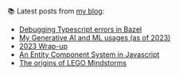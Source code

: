 
📚 Latest posts from <a href="https://blog.kartones.net/">my blog</a>:

<!--START_SECTION:blogposts-->
* [Debugging Typescript errors in Bazel](https:&#x2F;&#x2F;blog.kartones.net&#x2F;post&#x2F;debugging-typescript-errors-in-bazel&#x2F;)
* [My Generative AI and ML usages (as of 2023)](https:&#x2F;&#x2F;blog.kartones.net&#x2F;post&#x2F;my-generative-ai-and-ml-usages-2023&#x2F;)
* [2023 Wrap-up](https:&#x2F;&#x2F;blog.kartones.net&#x2F;post&#x2F;2023-wrap-up&#x2F;)
* [An Entity Component System in Javascript](https:&#x2F;&#x2F;blog.kartones.net&#x2F;post&#x2F;ecs-in-javascript&#x2F;)
* [The origins of LEGO Mindstorms](https:&#x2F;&#x2F;blog.kartones.net&#x2F;post&#x2F;origins-of-lego-mindstorms&#x2F;)
<!--END_SECTION:blogposts-->

